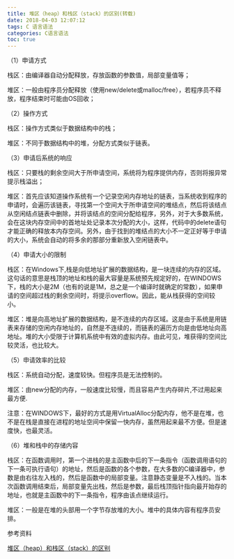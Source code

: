 ```yaml
---
title: 堆区（heap）和栈区（stack）的区别(转载)
date: 2018-04-03 12:07:12
tags: C 语言语法
categories: C语言语法
toc: true
---
```


<!-- more -->

（1）申请方式

栈区：由编译器自动分配释放，存放函数的参数值，局部变量值等；

堆区：一般由程序员分配释放（使用new/delete或malloc/free），若程序员不释放，程序结束时可能由OS回收；

（2）操作方式

栈区：操作方式类似于数据结构中的栈；

堆区：不同于数据结构中的堆，分配方式类似于链表。

（3）申请后系统的响应 

栈区：只要栈的剩余空间大于所申请空间，系统将为程序提供内存，否则将报异常提示栈溢出；

堆区：首先应该知道操作系统有一个记录空闲内存地址的链表，当系统收到程序的申请时，会遍历该链表，寻找第一个空间大于所申请空间的堆结点，然后将该结点从空闲结点链表中删除，并将该结点的空间分配给程序，另外，对于大多数系统，会在这块内存空间中的首地址处记录本次分配的大小，这样，代码中的delete语句才能正确的释放本内存空间。另外，由于找到的堆结点的大小不一定正好等于申请的大小，系统会自动的将多余的那部分重新放入空闲链表中。 

（4）申请大小的限制

栈区：在Windows下,栈是向低地址扩展的数据结构，是一块连续的内存的区域。这句话的意思是栈顶的地址和栈的最大容量是系统预先规定好的，在WINDOWS下，栈的大小是2M（也有的说是1M，总之是一个编译时就确定的常数），如果申请的空间超过栈的剩余空间时，将提示overflow。因此，能从栈获得的空间较小。

堆区：堆是向高地址扩展的数据结构，是不连续的内存区域。这是由于系统是用链表来存储的空闲内存地址的，自然是不连续的，而链表的遍历方向是由低地址向高地址。堆的大小受限于计算机系统中有效的虚拟内存。由此可见，堆获得的空间比较灵活，也比较大。

 

（5）申请效率的比较

栈区：系统自动分配，速度较快。但程序员是无法控制的。

堆区：由new分配的内存，一般速度比较慢，而且容易产生内存碎片,不过用起来最方便. 

注意：在WINDOWS下，最好的方式是用VirtualAlloc分配内存，他不是在堆，也不是在栈是直接在进程的地址空间中保留一快内存，虽然用起来最不方便。但是速度快，也最灵活。

 

（6）堆和栈中的存储内容

栈区：在函数调用时，第一个进栈的是主函数中后的下一条指令（函数调用语句的下一条可执行语句）的地址，然后是函数的各个参数，在大多数的C编译器中，参数是由右往左入栈的，然后是函数中的局部变量。注意静态变量是不入栈的。当本次函数调用结束后，局部变量先出栈，然后是参数，最后栈顶指针指向最开始存的地址，也就是主函数中的下一条指令，程序由该点继续运行。

堆区：一般是在堆的头部用一个字节存放堆的大小。堆中的具体内容有程序员安排。



参考资料

[堆区（heap）和栈区（stack）的区别](https://blog.csdn.net/shanshanhi/article/details/50904706)
